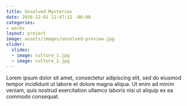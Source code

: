```yaml
---
title: Unsolved Mysteries
date: 2016-12-01 11:47:12 -06:00
categories:
- works
layout: project
image: assets/images/unsolved-preview.jpg
slider:
  slides:
  - image: culture_1.jpg
  - image: culture_2.jpg
---
```


Lorem ipsum dolor sit amet, consectetur adipiscing elit, sed do eiusmod tempor incididunt ut labore et dolore magna aliqua. Ut enim ad minim veniam, quis nostrud exercitation ullamco laboris nisi ut aliquip ex ea commodo consequat.
